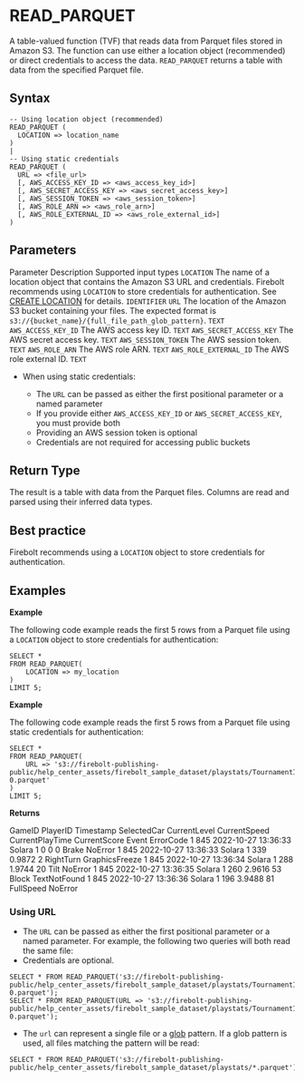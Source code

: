 # [](#read_parquet)READ\_PARQUET

A table-valued function (TVF) that reads data from Parquet files stored in Amazon S3. The function can use either a location object (recommended) or direct credentials to access the data. `READ_PARQUET` returns a table with data from the specified Parquet file.

## [](#syntax)Syntax

```
-- Using location object (recommended)
READ_PARQUET (
  LOCATION => location_name
)
|
-- Using static credentials
READ_PARQUET (
  URL => <file_url>
  [, AWS_ACCESS_KEY_ID => <aws_access_key_id>]
  [, AWS_SECRET_ACCESS_KEY => <aws_secret_access_key>]
  [, AWS_SESSION_TOKEN => <aws_session_token>]
  [, AWS_ROLE_ARN => <aws_role_arn>]
  [, AWS_ROLE_EXTERNAL_ID => <aws_role_external_id>]
)
```

## [](#parameters)Parameters

Parameter Description Supported input types `LOCATION` The name of a location object that contains the Amazon S3 URL and credentials. Firebolt recommends using `LOCATION` to store credentials for authentication. See [CREATE LOCATION](/sql_reference/commands/data-definition/create-location.html) for details. `IDENTIFIER` `URL` The location of the Amazon S3 bucket containing your files. The expected format is `s3://{bucket_name}/{full_file_path_glob_pattern}`. `TEXT` `AWS_ACCESS_KEY_ID` The AWS access key ID. `TEXT` `AWS_SECRET_ACCESS_KEY` The AWS secret access key. `TEXT` `AWS_SESSION_TOKEN` The AWS session token. `TEXT` `AWS_ROLE_ARN` The AWS role ARN. `TEXT` `AWS_ROLE_EXTERNAL_ID` The AWS role external ID. `TEXT`

- When using static credentials:
  
  - The `URL` can be passed as either the first positional parameter or a named parameter
  - If you provide either `AWS_ACCESS_KEY_ID` or `AWS_SECRET_ACCESS_KEY`, you must provide both
  - Providing an AWS session token is optional
  - Credentials are not required for accessing public buckets

## [](#return-type)Return Type

The result is a table with data from the Parquet files. Columns are read and parsed using their inferred data types.

## [](#best-practice)Best practice

Firebolt recommends using a `LOCATION` object to store credentials for authentication.

## [](#examples)Examples

**Example**

The following code example reads the first 5 rows from a Parquet file using a `LOCATION` object to store credentials for authentication:

```
SELECT * 
FROM READ_PARQUET(
    LOCATION => my_location
) 
LIMIT 5;
```

**Example**

The following code example reads the first 5 rows from a Parquet file using static credentials for authentication:

```
SELECT * 
FROM READ_PARQUET(
    URL => 's3://firebolt-publishing-public/help_center_assets/firebolt_sample_dataset/playstats/TournamentID=92/cc2a2a0b4e8b4fb39abf20a956e7cc3e-0.parquet'
) 
LIMIT 5;
```

**Returns**

GameID PlayerID Timestamp SelectedCar CurrentLevel CurrentSpeed CurrentPlayTime CurrentScore Event ErrorCode 1 845 2022-10-27 13:36:33 Solara 1 0 0 0 Brake NoError 1 845 2022-10-27 13:36:33 Solara 1 339 0.9872 2 RightTurn GraphicsFreeze 1 845 2022-10-27 13:36:34 Solara 1 288 1.9744 20 Tilt NoError 1 845 2022-10-27 13:36:35 Solara 1 260 2.9616 53 Block TextNotFound 1 845 2022-10-27 13:36:36 Solara 1 196 3.9488 81 FullSpeed NoError

### [](#using-url)Using URL

- The `URL` can be passed as either the first positional parameter or a named parameter. For example, the following two queries will both read the same file:
- Credentials are optional.

```
SELECT * FROM READ_PARQUET('s3://firebolt-publishing-public/help_center_assets/firebolt_sample_dataset/playstats/TournamentID=92/cc2a2a0b4e8b4fb39abf20a956e7cc3e-0.parquet');
SELECT * FROM READ_PARQUET(URL => 's3://firebolt-publishing-public/help_center_assets/firebolt_sample_dataset/playstats/TournamentID=92/cc2a2a0b4e8b4fb39abf20a956e7cc3e-0.parquet');
```

- The `url` can represent a single file or a [glob](https://en.wikipedia.org/wiki/Glob_%28programming%29) pattern. If a glob pattern is used, all files matching the pattern will be read:

```
SELECT * FROM READ_PARQUET('s3://firebolt-publishing-public/help_center_assets/firebolt_sample_dataset/playstats/*.parquet')
```